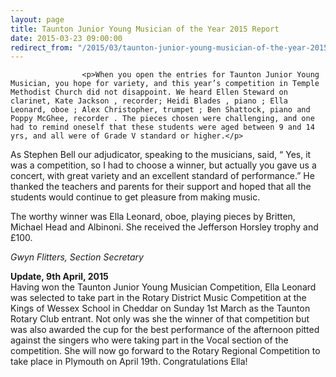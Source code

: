```yaml
---
layout: page
title: Taunton Junior Young Musician of the Year 2015 Report
date: 2015-03-23 09:00:00
redirect_from: "/2015/03/taunton-junior-young-musician-of-the-year-2015-report/"
---
```

<section>

                    
                    <p>When you open the entries for Taunton Junior Young Musician, you hope for variety, and this year’s competition in Temple Methodist Church did not disappoint. We heard Ellen Steward on clarinet, Kate Jackson , recorder; Heidi Blades , piano ; Ella Leonard, oboe ; Alex Christopher, trumpet ; Ben Shattock, piano and Poppy McGhee, recorder . The pieces chosen were challenging, and one had to remind oneself that these students were aged between 9 and 14 yrs, and all were of Grade V standard or higher.</p>
<p>As Stephen Bell our adjudicator, speaking to the musicians, said, “ Yes, it was a competition, so I had to choose a winner, but actually you gave us a concert, with great variety and an excellent standard of performance.” He thanked the teachers and parents for their support and hoped that all the students would continue to get pleasure from making music.</p>
<p>The worthy winner was Ella Leonard, oboe, playing pieces by Britten, Michael Head and Albinoni. She received the Jefferson Horsley trophy and £100.</p>
<p><em>Gwyn Flitters, Section Secretary</em></p>
<p><strong>Update, 9th April, 2015</strong><br />
Having won the Taunton Junior Young Musician Competition, Ella Leonard was selected to take part in the Rotary District Music Competition at the Kings of Wessex School in Cheddar on Sunday 1st March as the Taunton Rotary Club entrant. Not only was she the winner of that competition but was also awarded the cup for the best performance of the afternoon pitted against the singers who were taking part in the Vocal section of the competition. She will now go forward to the Rotary Regional Competition to take place in Plymouth on April 19th. Congratulations Ella!</p>

                
</section>
